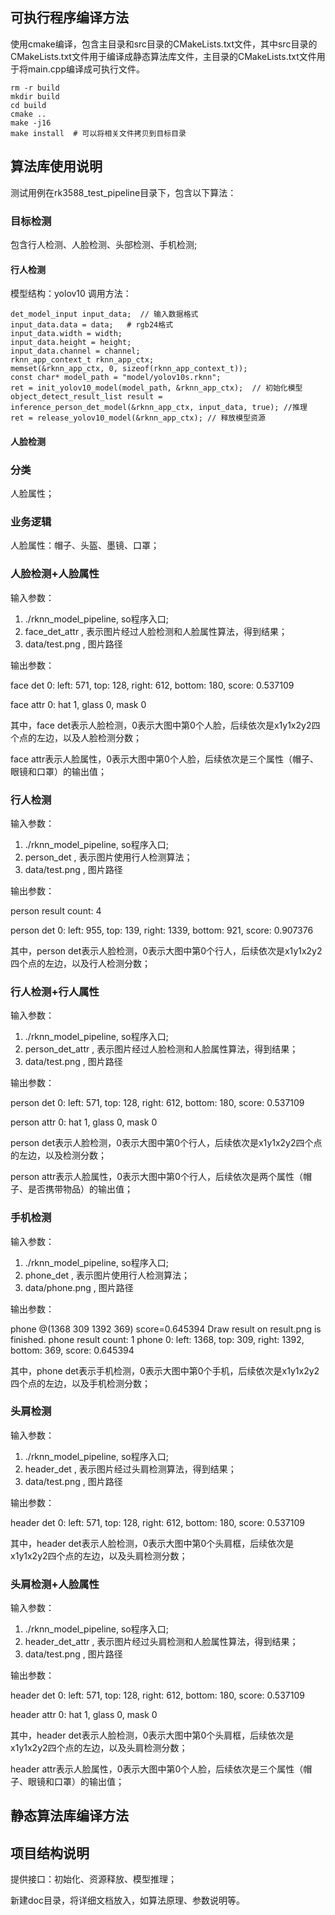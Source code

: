 
## 可执行程序编译方法

使用cmake编译，包含主目录和src目录的CMakeLists.txt文件，其中src目录的CMakeLists.txt文件用于编译成静态算法库文件，主目录的CMakeLists.txt文件用于将main.cpp编译成可执行文件。

```
rm -r build
mkdir build
cd build
cmake ..
make -j16
make install  # 可以将相关文件拷贝到目标目录
```

## 算法库使用说明

测试用例在rk3588_test_pipeline目录下，包含以下算法：

### 目标检测
包含行人检测、人脸检测、头部检测、手机检测;

#### 行人检测
模型结构：yolov10
调用方法：
```
det_model_input input_data;  // 输入数据格式
input_data.data = data;   # rgb24格式
input_data.width = width;
input_data.height = height;
input_data.channel = channel;
rknn_app_context_t rknn_app_ctx;
memset(&rknn_app_ctx, 0, sizeof(rknn_app_context_t));
const char* model_path = "model/yolov10s.rknn";
ret = init_yolov10_model(model_path, &rknn_app_ctx);  // 初始化模型
object_detect_result_list result = inference_person_det_model(&rknn_app_ctx, input_data, true); //推理
ret = release_yolov10_model(&rknn_app_ctx); // 释放模型资源
```

#### 人脸检测



### 分类
人脸属性；

### 业务逻辑
人脸属性：帽子、头盔、墨镜、口罩；



### 人脸检测+人脸属性

输入参数：  
1. ./rknn_model_pipeline, so程序入口;
2. face_det_attr , 表示图片经过人脸检测和人脸属性算法，得到结果；
3. data/test.png , 图片路径

输出参数：

face det 0: left: 571, top: 128, right: 612, bottom: 180, score: 0.537109

face attr 0: hat 1, glass 0, mask 0

其中，face det表示人脸检测，0表示大图中第0个人脸，后续依次是x1y1x2y2四个点的左边，以及人脸检测分数；

face attr表示人脸属性，0表示大图中第0个人脸，后续依次是三个属性（帽子、眼镜和口罩）的输出值；

### 行人检测

输入参数：  
1. ./rknn_model_pipeline, so程序入口;
2. person_det , 表示图片使用行人检测算法；
3. data/test.png , 图片路径

输出参数：

person result count: 4

person det 0: left: 955, top: 139, right: 1339, bottom: 921, score: 0.907376

其中，person det表示人脸检测，0表示大图中第0个行人，后续依次是x1y1x2y2四个点的左边，以及行人检测分数；


### 行人检测+行人属性

输入参数：  
1. ./rknn_model_pipeline, so程序入口;
2. person_det_attr , 表示图片经过人脸检测和人脸属性算法，得到结果；
3. data/test.png , 图片路径

输出参数：

person det 0: left: 571, top: 128, right: 612, bottom: 180, score: 0.537109

person attr 0: hat 1, glass 0, mask 0

person det表示人脸检测，0表示大图中第0个行人，后续依次是x1y1x2y2四个点的左边，以及检测分数；

person attr表示人脸属性，0表示大图中第0个行人，后续依次是两个属性（帽子、是否携带物品）的输出值；


### 手机检测

输入参数：  
1. ./rknn_model_pipeline, so程序入口;
2. phone_det , 表示图片使用行人检测算法；
3. data/phone.png , 图片路径

输出参数：

phone @(1368 309 1392 369) score=0.645394
Draw result on result.png is finished.
phone result count: 1
phone 0: left: 1368, top: 309, right: 1392, bottom: 369, score: 0.645394

其中，phone det表示手机检测，0表示大图中第0个手机，后续依次是x1y1x2y2四个点的左边，以及手机检测分数；

### 头肩检测

输入参数：  
1. ./rknn_model_pipeline, so程序入口;
2. header_det , 表示图片经过头肩检测算法，得到结果；
3. data/test.png , 图片路径

输出参数：

header det 0: left: 571, top: 128, right: 612, bottom: 180, score: 0.537109

其中，header det表示人脸检测，0表示大图中第0个头肩框，后续依次是x1y1x2y2四个点的左边，以及头肩检测分数；


### 头肩检测+人脸属性

输入参数：  
1. ./rknn_model_pipeline, so程序入口;
2. header_det_attr , 表示图片经过头肩检测和人脸属性算法，得到结果；
3. data/test.png , 图片路径

输出参数：

header det 0: left: 571, top: 128, right: 612, bottom: 180, score: 0.537109

header attr 0: hat 1, glass 0, mask 0

其中，header det表示人脸检测，0表示大图中第0个头肩框，后续依次是x1y1x2y2四个点的左边，以及头肩检测分数；

header attr表示人脸属性，0表示大图中第0个人脸，后续依次是三个属性（帽子、眼镜和口罩）的输出值；

## 静态算法库编译方法



## 项目结构说明

提供接口：初始化、资源释放、模型推理；

新建doc目录，将详细文档放入，如算法原理、参数说明等。